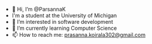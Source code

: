 - 👋 Hi, I’m @ParsannaK
- I'm a student at the University of Michigan
- 👀 I’m interested in software development
- 🌱 I’m currently learning Computer Science
- 📫 How to reach me: prasanna.koirala302@gmail.com

<!---
ParsannaK/ParsannaK is a ✨ special ✨ repository because its `README.md` (this file) appears on your GitHub profile.
You can click the Preview link to take a look at your changes.
--->
